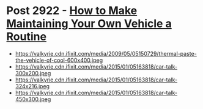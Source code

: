 # Post 2922 - [How to Make Maintaining Your Own Vehicle a Routine](https://www.ifixit.com/News/2922/make-maintaining-your-own-vehicle-a-routine)

- https://valkyrie.cdn.ifixit.com/media/2009/05/05150729/thermal-paste-the-vehicle-of-cool-600x400.jpeg
- https://valkyrie.cdn.ifixit.com/media/2015/01/05163818/car-talk-300x200.jpeg
- https://valkyrie.cdn.ifixit.com/media/2015/01/05163818/car-talk-324x216.jpeg
- https://valkyrie.cdn.ifixit.com/media/2015/01/05163818/car-talk-450x300.jpeg
